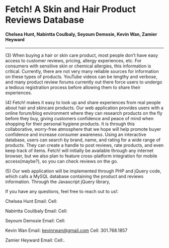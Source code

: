 # Fetch! A Skin and Hair Product Reviews Database

#### Chelsea Hunt, Nabintta Coulbaly, Seyoum Demssie, Kevin Wan, Zamier Heyward
--------------

  (3) When buying a hair or skin care product, most people don’t have easy access to customer reviews, pricing, allergy experiences, etc. For consumers with sensitive skin or chemical allergies, this information is critical. Currently, there are not very many reliable sources for information on these types of products. YouTube videos can be lengthy and verbose, and many product review forums currently out there force users to undergo a tedious registration process before allowing them to share their experiences. 

  (4) Fetch! makes it easy to look up and share experiences from real people about hair and skincare products. Our web application provides users with a online forum/blog environment where they can research products on the fly before they buy, giving customers confidence and peace of mind when shopping for their personal hygiene products. It is through this collaborative, worry-free atmosphere that we hope will help promote buyer confidence and increase consumer awareness. Using an interactive database, users can search by brand, name, and rating for a wide range of products. They can create a handle to post reviews, rate products, and even keep track of items. Fetch! will initially be available through any internet browser, but we also plan to feature cross-platform integration for mobile access(maybe?), so you can check reviews on the go. 

  (5) Our web application will be implemented through PHP and jQuery code, which calls a MySQL database containing the product and reviews information. Through the Javascript jQuery library, 


If you have any questions, feel free to reach out to us!:

Chelsea Hunt
Email: 
Cell:

Nabintta Coulibaly
Email:
Cell:


Seyoum Demssie
Email:
Cell:


Kevin Wan
Email: kevinrwan@gmail.com
Cell: 301.768.1857


Zamier Heyward
Email:
Cell:.
